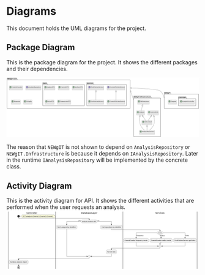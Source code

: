 # Diagrams

This document holds the UML diagrams for the project.

## Package Diagram

This is the package diagram for the project. It shows the different packages and their dependencies.

![Package Diagram](../images/package_diagram.png)

The reason that `NEWgIT` is not shown to depend on `AnalysisRepository` or `NEWgIT.Infrastructure` is because it depends on `IAnalysisRepository`. Later in the runtime `IAnalysisRepository` will be implemented by the concrete class.

## Activity Diagram

This is the activity diagram for API. It shows the different activities that are performed when the user requests an analysis.
![Activity Diagram](../images/activity_diagram.png)
